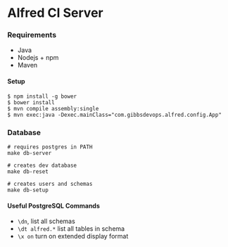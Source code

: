 # Alfred CI Server

### Requirements

* Java
* Nodejs + npm
* Maven

#### Setup

```
$ npm install -g bower
$ bower install
$ mvn compile assembly:single
$ mvn exec:java -Dexec.mainClass="com.gibbsdevops.alfred.config.App"
```

### Database

```
# requires postgres in PATH
make db-server

# creates dev database
make db-reset

# creates users and schemas
make db-setup
```

#### Useful PostgreSQL Commands

* `\dn`, list all schemas
* `\dt alfred.*` list all tables in schema
* `\x on` turn on extended display format
